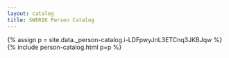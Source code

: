```yaml
---
layout: catalog
title: SWERIK Person Catalog
---
```

{% assign p = site.data._person-catalog.i-LDFpwyJnL3ETCnq3JKBJqw %}
{% include person-catalog.html p=p %}

